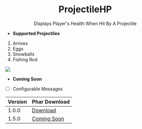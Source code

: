 
<h1 align="center">ProjectileHP</h1>
<p align="center">Displays Player's Health When Hit By A Projectile</p>

* **Supported Projectiles**
 1. Arrows
 2. Eggs
 3. Snowballs
 4. Fishing Rod
 
 ![](https://media.discordapp.net/attachments/592939802014384141/603582975736807457/image0.png?width=376&height=473)
 
 * **Coming Soon**
 - [ ] Configurable Messages
 
 Version | Phar Download
------------ | -------------
1.0.0 | [Download](https://poggit.pmmp.io/r/63133/ProjectileHP_dev-1.phar)
1.5.0 | [Coming Soon](https://www.google.com/)
